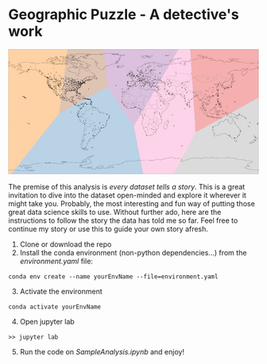 # Geographic Puzzle - A detective's work
![](GeoCluster.JPG)

The premise of this analysis is *every dataset tells a story*. This is a great invitation to dive into the dataset open-minded and explore it  wherever it might take you. Probably, the most interesting and fun way of putting those great data science skills to use. Without further ado, here are the instructions to follow the story the data has told me so far. Feel free to continue my story or use this to guide your own story afresh.

1. Clone or download the repo
2. Install the conda environment (non-python dependencies...) from the *environment.yaml* file:
```
conda env create --name yourEnvName --file=environment.yaml
```
3. Activate the environment
```
conda activate yourEnvName
```
4. Open jupyter lab
```
>> jupyter lab
```
5. Run the code on *SampleAnalysis.ipynb* and enjoy!
